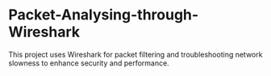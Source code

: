 # Packet-Analysing-through-Wireshark
This project uses Wireshark for packet filtering and troubleshooting network slowness to enhance security and performance.
